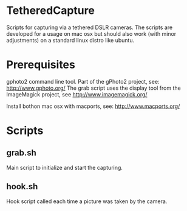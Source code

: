TetheredCapture
===============

Scripts for capturing via a tethered DSLR cameras. 
The scripts are developed for a usage on mac osx but should also work (with minor adjustments) 
on a standard linux distro like ubuntu.

Prerequisites
=============

gphoto2 command line tool. Part of the gPhoto2 project, see: http://www.gphoto.org/
The grab script uses the display tool from the ImageMagick project, see http://www.imagemagick.org/

Install bothon mac osx with macports, see: http://www.macports.org/


Scripts
=======

grab.sh
-------

Main script to initialize and start the capturing.


hook.sh
-------

Hook script called each time a picture was taken by the camera.
